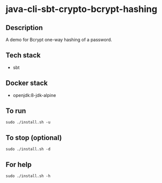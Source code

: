 # java-cli-sbt-crypto-bcrypt-hashing

## Description
A demo for Bcrypt one-way hashing of
a password.

## Tech stack
- sbt

## Docker stack
- openjdk:8-jdk-alpine

## To run
`sudo ./install.sh -u`

## To stop (optional)
`sudo ./install.sh -d`

## For help
`sudo ./install.sh -h`
